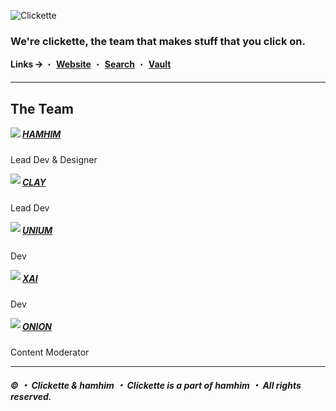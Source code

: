 ![Clickette](https://clickette.net/assets-homepage/img/wordmark-color.svg)

### We're clickette, the team that makes stuff that you click on.

**Links 🡪** ・ [**Website**](https://team.clickette.net/) ・ [**Search**](https://search.clickette.net) ・ [**Vault**](https://clickette.net)

---
  
## The Team

<img align="left" src="https://avatars.githubusercontent.com/u/110255725?s=70">

##### [HAMHIM](https://github.com/hamhimstudio)

Lead Dev & Designer

<img align="left" src="https://avatars.githubusercontent.com/u/71360210?s=70">

##### [CLAY](https://github.com/claytontdm)

Lead Dev

<img align="left" src="https://avatars.githubusercontent.com/u/81354905?s=70">

##### [UNIUM](https://github.com/theunium)

Dev

<img align="left" src="https://avatars.githubusercontent.com/u/79881161?s=70">

##### [XAI](https://github.com/xytrux)

Dev

<img align="left" src="https://avatars.githubusercontent.com/u/116967343?s=70">

##### [ONION](https://github.com/roblnet13)

Content Moderator

---

##### © ・ Clickette & hamhim ・ Clickette is a part of hamhim ・ All rights reserved.
